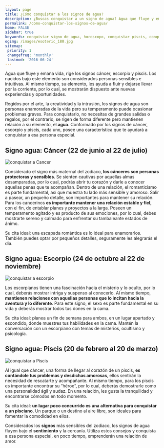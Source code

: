 ```yaml
---
layout: page
title: ¿Cómo conquistar a los signos de agua?
description: ¿Buscas conquistar a un signo de agua? Agua que fluye y emana vida, descubre como conquistar a un cancer, Escorpio o Piscis. Los nacidos bajo este elemento son considerados personas sensibles e intuitivas.
permalink: /como-conquistar-los-signos-de-agua/
home: FALSE
sidebar: true
keywords: conquistar signo de agua, horoscopo, conquistar piscis, conquistar escorpio, conquistar cancer, amor, como conquistar un signo, zodiaco
ogimg: /images/esoteric_180.jpg
sitemap:
 priority: 1
 changefreq: 'monthly'
 lastmod: '2016-06-24'
---
```


Agua que fluye y emana vida, rige los signos cáncer, escorpio y piscis. Los nacidos bajo este elemento son considerados personas sensibles e intuitivas. Al mismo tiempo, su elemento, les ayuda a fluir y dejarse llevar por la corriente, por lo cual, se mostrarán dispuesto ante nuevas experiencias y oportunidades.

Regidos por el arte, la creatividad y la intrusión, los signos de agua son personas enamoradas de la vida pero su temperamento puede ocasionar problemas graves. Para conquistarlo, no necesitas de grandes salidas o regalos, por el contrario, se rigen de forma diferente pero mantienen relación a su elemento, el **agua**.  Conformado por los signos de cáncer, escorpio y piscis, cada uno, posee una característica que te ayudará a conquistar a esa persona especial. 

## Signo agua: Cáncer (22 de junio al 22 de julio)

![conquistar a Cancer](http://horoscopo-del-dia.com/images/cancer.png "Como conquistar a Cancer")

Considerado el signo más maternal del zodiaco, **los cánceres son personas protectoras y sensibles**. Se sienten cautivas por aquellas almas desamparadas, por lo cual, podrás abrir tu corazón y darle a conocer aquellas penas que te acompañan. Dentro de una relación, el romanticismo es parte fundamental, así que muestra tu lado más sensible y amoroso. Salir a pasear, un pequeño detalle, son importantes para mantener su relación. Para los cancerinos **es importante mantener una relación estable y fiel**, con el fin, de entablar planes y proyectos a la larga. Poseen un temperamento agitado y es producto de sus emociones, por lo cual, debes mostrarte sereno y calmado para enfrentar su tambaleante estados de ánimo. 

Su cita ideal: una escapada romántica es lo ideal para enamorarlos. También puedes optar por pequeños detalles, seguramente les alegrarás el día.

## Signo agua: Escorpio (24 de octubre al 22 de noviembre)

![conquistar a escorpio](http://horoscopo-del-dia.com/images/escorpio.png "Como conquistar a Escorcio")

Los escorpianos tienen una fascinación hacia el misterio y lo oculto, por lo cual, deberás mostrar intriga y suspenso al conocerlo. Al mismo tiempo, **mantienen relaciones con aquellas personas que lo incitan hacia la aventura y lo diferente**. Para este signo, el sexo es parte fundamental en su vida y deberás mostrar todos tus dones en la cama. 

Su cita ideal: planea un fin de semana para ambos, en un lugar apartado y escondido, donde muestres tus habilidades en la cama. Mantén la conversación con un escorpiano con temas de misterios, ocultismo y psicología. 

## Signo agua: Piscis (20 de febrero al 20 de marzo)

![conquistar a Piscis](http://horoscopo-del-dia.com/images/piscis.png "Como conquistar a Piscis")

Al igual que cáncer, una forma de llegar al corazón de un piscis, **es contándole tus problemas y desdichas amorosas**, ellos sentirán la necesidad de rescatarte y acompañante. Al mismo tiempo, para los piscis es importante encontrar su “héroe”, por lo cual, deberás demostrarle como una personalidad ágil y audaz. En una relación, les gusta la tranquilidad y encontrarse cómodos en todo momento. 

Su cita ideal: **un lugar poco concurrido es una alternativa para conquistar a un pisciano**. Un parque o un destino al aire libre, son ideales para fomentar la comodidad en ellos. 

Considerados los **signos** más sensibles del zodiaco, los signos de agua fluyen bajo el **sentimiento** y la cercanía. Utiliza estos consejos y conquista a esa persona especial, en poco tiempo, emprenderán una relación de amor. 
